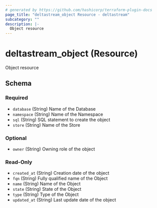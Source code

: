 ```yaml
---
# generated by https://github.com/hashicorp/terraform-plugin-docs
page_title: "deltastream_object Resource - deltastream"
subcategory: ""
description: |-
  Object resource
---
```


# deltastream_object (Resource)

Object resource



<!-- schema generated by tfplugindocs -->
## Schema

### Required

- `database` (String) Name of the Database
- `namespace` (String) Name of the Namespace
- `sql` (String) SQL statement to create the object
- `store` (String) Name of the Store

### Optional

- `owner` (String) Owning role of the object

### Read-Only

- `created_at` (String) Creation date of the object
- `fqn` (String) Fully qualified name of the Object
- `name` (String) Name of the Object
- `state` (String) State of the Object
- `type` (String) Type of the Object
- `updated_at` (String) Last update date of the object
